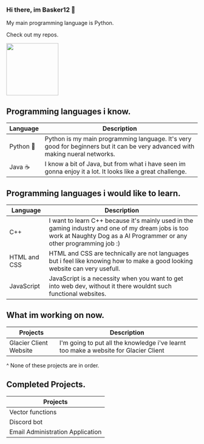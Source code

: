 ### Hi there, im Basker12 👋

My main programming language is Python.

Check out my repos.

   <img align="" height="137px" weight="500" src="https://github-readme-stats.vercel.app/api/top-langs/?username=Basker12&langs_count=8&&hide_title=true&hide_border=true&layout=compact&bg_color=0,EEAECA,94BBE9&theme=graywhite"/>
</a>

Programming languages i know.
--------------------------------------------------------------------------------------------------------------------------------------------------------------------------------
| Language | Description |
| --- | --- |
| Python 🐍 | Python is my main programming language. It's very good for beginners but it can be very advanced with making nueral networks. |
| Java ☕ | I know a bit of Java, but from what i have seen im gonna enjoy it a lot. It looks like a great challenge. |

Programming languages i would like to learn.
--------------------------------------------------------------------------------------------------------------------------------------------------------------------------------
| Language | Description |
| --- | --- |
| C++ | I want to learn C++ because it's mainly used in the gaming industry and one of my dream jobs is too work at Naughty Dog as a AI Programmer or any other programming job :) |
| HTML and CSS | HTML and CSS are technically are not languages but i feel like knowing how to make a good looking website can very usefull. |
| JavaScript | JavaScript is a necessity when you want to get into web dev, without it there wouldnt such functional websites. |

What im working on now.
--------------------------------------------------------------------------------------------------------------------------------------------------------------------------------
| Projects | Description |
| --- | --- |
| Glacier Client Website | I'm going to put all the knowledge i've learnt too make a website for Glacier Client |

^ None of these projects are in order.

Completed Projects.
------------------------------------------------------------------------------------------------------------------------------------------------------------------------------
| Projects |
| --- |
| Vector functions |
| Discord bot |
| Email Administration Application |
